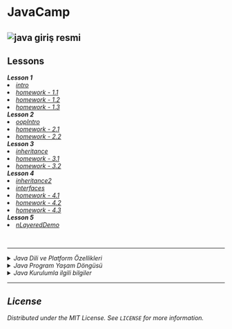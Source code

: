 # JavaCamp
    
  ![java giriş resmi](https://user-images.githubusercontent.com/58303745/116801369-6233e680-ab1a-11eb-9f70-070688d7d8df.jpg)
  ---
  
  ## Lessons
  
   
<summary><strong><i> Lesson 1 </i></strong></summary>  
  <li><i><a href="https://github.com/rzayevsahil/JavaCamp/blob/master/intro/src/intro">intro</a></i></li>
  <li><i><a href="https://github.com/rzayevsahil/JavaCamp/tree/master/homeworks/1.Day/homework%20-%201.1/src">homework - 1.1</a></i></li>
  <li><i><a href="https://github.com/rzayevsahil/JavaCamp/tree/master/homeworks/1.Day/homework%20-%201.2/src">homework - 1.2</a></i></li>
  <li><i><a href="https://github.com/rzayevsahil/JavaCamp/tree/master/homeworks/1.Day/homework%20-%201.3/src">homework - 1.3</a></i></li>  	 

    
<summary><strong><i> Lesson 2 </i></strong></summary>  
  <li><i><a href="https://github.com/rzayevsahil/JavaCamp/tree/master/oopIntro/src/oopIntro">oopIntro</a><i></li>
  <li><i><a href="https://github.com/rzayevsahil/JavaCamp/tree/master/homeworks/2.Day/homework%20-%202.1/src">homework - 2.1</a></i></li>
  <li><i><a href="https://github.com/rzayevsahil/JavaCamp/tree/master/homeworks/2.Day/homework%20-%202.2/src">homework - 2.2</a></i></li>
	 
<summary><strong><i> Lesson 3 </i></strong></summary>  
  <li><i><a href="https://github.com/rzayevsahil/JavaCamp/tree/master/inheritance/src/inheritance">inheritance</a></i></li>  
  <li><i><a href="https://github.com/rzayevsahil/JavaCamp/tree/master/homeworks/3.Day/homework%20-%203.1/src">homework - 3.1</a></i></li>
  <li><i><a href="https://github.com/rzayevsahil/JavaCamp/tree/master/homeworks/3.Day/homework%20-%203.2/src">homework - 3.2</a></i></li>
	   
<summary><strong><i> Lesson 4 </i></strong></summary>  
  <li><i><a href="https://github.com/rzayevsahil/JavaCamp/tree/master/inheritance2/src/inheritance2">inheritance2</a></i></li>
  <li><i><a href="https://github.com/rzayevsahil/JavaCamp/tree/master/interfaces/src/interfaces">interfaces</a></i></li>
  <li><i><a href="https://github.com/rzayevsahil/JavaCamp/tree/master/homeworks/4.Day/homework%20-%204.1/src">homework - 4.1</a></i></li>
  <li><i><a href="https://github.com/rzayevsahil/JavaCamp/tree/master/homeworks/4.Day/homework%20-%204.2/src">homework - 4.2</a></i></li>
  <li><i><a href="https://github.com/rzayevsahil/JavaCamp/tree/master/homeworks/4.Day/homework%20-%204.3">homework - 4.3</a></i></li>
  
 <summary><strong><i> Lesson 5 </i></strong></summary>  
  <li><i><a href="https://github.com/rzayevsahil/JavaCamp/tree/master/nLayeredDemo/src/nLayeredDemo">nLayeredDemo</a></i></li>
  
  
  
  
  
  <br><hr>
<details>
  <summary>Java Dili ve Platform Özellikleri</summary><br>
  
  ![java çalışması](https://user-images.githubusercontent.com/58303745/116801430-1170bd80-ab1b-11eb-8b84-3fb932a690eb.jpg)
  <hr>
  
![java dil ve platform özellikleri](https://user-images.githubusercontent.com/58303745/116801444-1f264300-ab1b-11eb-9e71-836c7a6cde85.jpg)

<hr>

![java dil ve platform özellikleri 1](https://user-images.githubusercontent.com/58303745/116801441-1cc3e900-ab1b-11eb-9b4a-75bb10afedc3.jpg)

<hr>

![java dil ve platform özellikleri 2](https://user-images.githubusercontent.com/58303745/116801439-1b92bc00-ab1b-11eb-928f-d578e6271edc.jpg)

<hr>

![java dil ve platform özellikleri 3](https://user-images.githubusercontent.com/58303745/116801440-1cc3e900-ab1b-11eb-8112-9235e279d6e9.jpg)

</details>


<details>
  <summary>Java Program Yaşam Döngüsü</summary><br>
  
  ![program yaşam döngüsü 2](https://user-images.githubusercontent.com/58303745/116801561-2f8aed80-ab1c-11eb-8864-defd8d5a154f.jpg)
  <hr>
  
![program yaşam döngüsü 3](https://user-images.githubusercontent.com/58303745/116801563-31ed4780-ab1c-11eb-8e23-13cb4916d8f9.jpg)  
  
  </details>
 
 
 <details>
  
 <summary>Java Kurulumla ilgili bilgiler</summary><br>
 
  <details>
  <summary>JDK nedir ve nasıl çalışır?</summary><br>
  
  ![jdk nedir](https://user-images.githubusercontent.com/58303745/116801592-68c35d80-ab1c-11eb-8813-15d5986a19a7.jpg)
  <hr>
  
![jdk neden kullanılır](https://user-images.githubusercontent.com/58303745/116801591-66f99a00-ab1c-11eb-9db4-c899d2187253.jpg)
<hr>

![jdk nasıl çalıştırılır](https://user-images.githubusercontent.com/58303745/116801589-65c86d00-ab1c-11eb-90f8-58f61a26fde4.jpg)
  
  </details>
  
  
  
  <details>
  <summary>JRE nedir ve nasıl çalışır?</summary><br>
  
  ![jre nedir](https://user-images.githubusercontent.com/58303745/116801737-7fb67f80-ab1d-11eb-85fb-67d780650939.jpg)
  <hr>
  
![jre neden kullanılır](https://user-images.githubusercontent.com/58303745/116801738-81804300-ab1d-11eb-9583-426a2005f205.jpg)
<hr>

![jre nasıl çalışır](https://user-images.githubusercontent.com/58303745/116801739-82b17000-ab1d-11eb-8e88-812c88c2f69a.jpg)
  
  </details>
  
  
  
  <details>
  <summary>JWM nedir ve nasıl çalışır?</summary><br>
  
  ![jwm 1](https://user-images.githubusercontent.com/58303745/116801757-a96fa680-ab1d-11eb-9789-ba69cb0d7489.jpg)
  <hr>
  
![jwm neden kullanılır 2](https://user-images.githubusercontent.com/58303745/116801758-aaa0d380-ab1d-11eb-9acb-9c0514827c41.jpg)
<hr>

![jwm nasıl çalışır 3](https://user-images.githubusercontent.com/58303745/116801759-abd20080-ab1d-11eb-84ae-bf41343f07c8.jpg)
<hr>

![jwm nasıl çalışır 4](https://user-images.githubusercontent.com/58303745/116801761-aeccf100-ab1d-11eb-8d14-ff61fb38f373.jpg)
  
  </details>
  
  
  </details>




<hr>


## License
Distributed under the MIT License. See `LICENSE` for more information.
